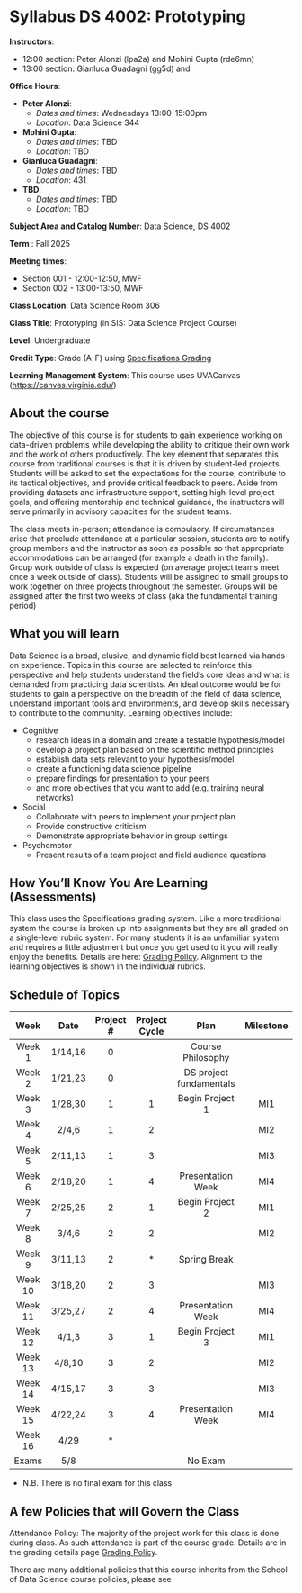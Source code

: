 # Syllabus DS 4002: Prototyping

**Instructors**: 
   * 12:00 section: Peter Alonzi (lpa2a) and Mohini Gupta (rde6mn)
   * 13:00 section: Gianluca Guadagni (gg5d) and 

**Office Hours**:
   - **Peter Alonzi**:
        - *Dates and times*: Wednesdays 13:00-15:00pm
        - *Location*:  Data Science 344
   - **Mohini Gupta**: 
        - *Dates and times*: TBD
        - *Location*: TBD
   - **Gianluca Guadagni**:
        - *Dates and times*: TBD
        - *Location*: 431
   - **TBD**:
        - *Dates and times*: TBD
        - *Location*: TBD
          
**Subject Area and Catalog Number**: Data Science, DS 4002

**Term** : Fall 2025

**Meeting times**:     
   * Section 001 - 12:00-12:50, MWF
   * Section 002 - 13:00-13:50, MWF

**Class Location**: Data Science Room 306

**Class Title**: Prototyping (in SIS: Data Science Project Course)

**Level**: Undergraduate

**Credit Type**: Grade (A-F) using [Specifications Grading](https://app.cte.virginia.edu/events/cdi-2x-designing-equitable-grading-schemes)

**Learning Management System**: This course uses UVACanvas (https://canvas.virginia.edu/)
<br>

## About the course
The objective of this course is for students to gain experience working on data-driven 
problems while developing the ability to critique their own work and the work of others 
productively. The key element that separates this course from traditional courses is that it 
is driven by student-led projects. Students will be asked to set the expectations for the 
course, contribute to its tactical objectives, and provide critical feedback to peers. Aside 
from providing datasets and infrastructure support, setting high-level project goals, and 
offering mentorship and technical guidance, the instructors will serve primarily in 
advisory capacities for the student teams.

The class meets in-person; attendance is compulsory. If circumstances arise that preclude 
attendance at a particular session, students are to notify group members and the instructor 
as soon as possible so that appropriate accommodations can be arranged (for example a 
death in the family). Group work outside of class is expected (on average project teams meet once a week outside of class). Students will be assigned to 
small groups to work together on three projects throughout the semester. Groups will be 
assigned after the first two weeks of class (aka the fundamental training period)

## What you will learn 
Data Science is a broad, elusive, and dynamic field best learned via hands-on experience. 
Topics in this course are selected to reinforce this perspective and help students understand 
the field’s core ideas and what is demanded from practicing data scientists. An ideal 
outcome would be for students to gain a perspective on the breadth of the field of data 
science, understand important tools and environments, and develop skills necessary to 
contribute to the community. Learning objectives include:
* Cognitive
  * research ideas in a domain and create a testable hypothesis/model
  * develop a project plan based on the scientific method principles
  * establish data sets relevant to your hypothesis/model
  * create a functioning data science pipeline
  * prepare findings for presentation to your peers
  * and more objectives that you want to add (e.g. training neural networks)
* Social
  * Collaborate with peers to implement your project plan
  * Provide constructive criticism
  * Demonstrate appropriate behavior in group settings
* Psychomotor
  * Present results of a team project and field audience questions


## How You’ll Know You Are Learning (Assessments)
This class uses the Specifications grading system. Like a more traditional system the course is broken up into assignments but they are all graded on a single-level rubric system. For many students it is an unfamiliar system and requires a little adjustment but once you get used to it you will really enjoy the benefits. Details are here: [Grading Policy](grading.md). Alignment to the learning objectives is shown in the individual rubrics. 

## Schedule of Topics 

| Week 	| Date     |Project # 	|Project Cycle	| Plan 	|Milestone	|
|:---:	|:---:     |:---:	|:---:	|:---:	                 |:---:	|
| Week 1  | 1/14,16 |0	|  	   | 	Course Philosophy      | |
| Week 2  | 1/21,23 |0  |        | DS project fundamentals | |
| Week 3  | 1/28,30 |1  | 1	|Begin Project 1 | MI1	|
| Week 4  | 2/4,6   |1  | 2 |   | MI2	|
| Week 5  | 2/11,13 |1 | 3 |    | MI3   |
| Week 6	 | 2/18,20 |1	  | 4 | Presentation Week  | MI4  |
| Week 7  | 2/25,25 | 2   | 1	|   Begin Project 2	|MI1 |
| Week 8  | 3/4,6   | 2	| 2	| 	  |MI2|
| Week 9  | 3/11,13 | 2	| *	| Spring Break	  | 	|
| Week 10 | 3/18,20 | 2 | 3 |  | MI3 |
| Week 11 | 3/25,27 | 2 | 4 | Presentation Week | MI4 |
| Week 12 | 4/1,3   |  3 |	1 | Begin Project 3 | MI1 |
| Week 13 | 4/8,10  |  3 | 2	|   | MI2 |
| Week 14 | 4/15,17 |  3 | 3 | | MI3 |
| Week 15 | 4/22,24 |  3 | 	4| Presentation Week | MI4  |
| Week 16 | 4/29    |  * |  	|  |  	|
| Exams | 5/8         |    |      |  No Exam           |      |

* N.B. There is no final exam for this class

## A few Policies that will Govern the Class
Attendance Policy: The majority of the project work for this class is done during class. As such attendance is part of the course grade. Details are in the grading details page [Grading Policy](grading.md).

There are many additional policies that this course inherits from the School of Data Science course policies, please see 
